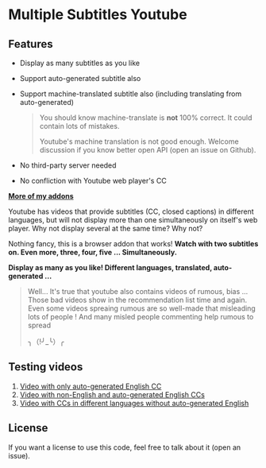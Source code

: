 # Multiple Subtitles Youtube

## Features

- Display as many subtitles as you like

- Support auto-generated subtitle also

- Support machine-translated subtitle also (including translating from auto-generated)
  
  > You should know machine-translate is **not** 100% correct. It could contain lots of mistakes.
  > 
  > Youtube's machine translation is not good enough. Welcome discussion if you know better open API (open an issue on Github).

- No third-party server needed

- No confliction with Youtube web player's CC

[**More of my addons**](https://garywill.github.io)

Youtube has videos that provide subtitles (CC, closed captions) in different languages, but will not display more than one simultaneously on itself's web player. Why not display several at the same time? Why not? 

Nothing fancy, this is a browser addon that works! **Watch with two subtitles on. Even more, three, four, five ... Simultaneously.**

**Display as many as you like! Different languages, translated, auto-generated ...**

> Well... It's true that youtube also contains videos of rumous, bias ... Those bad videos show in the recommendation list time and again. Even some videos spreaing rumous are so well-made that misleading lots of people ! And many misled people commenting help rumous to spread
> 
> ╮（!╯_╰）╭

## Testing videos

1. [Video with only auto-generated English CC](https://www.youtube.com/watch?v=hn5BkviAyvQ)
2. [Video with non-English and auto-generated English CCs](https://www.youtube.com/watch?v=M0k5AfBnIQs)
3. [Video with CCs in different languages without auto-generated English](https://www.youtube.com/watch?v=otjvUz7qKXc)

## License

If you want a license to use this code, feel free to talk about it (open an issue).
